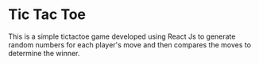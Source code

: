 # Tic Tac Toe

This is a simple tictactoe game developed using React Js to generate random numbers for each player's move and then compares the moves to determine the winner.
